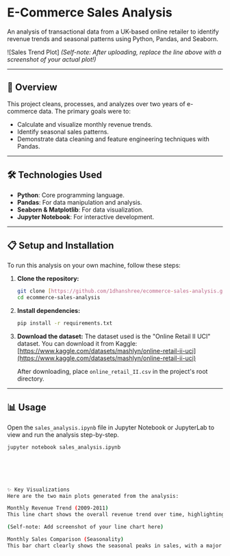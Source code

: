 # E-Commerce Sales Analysis

An analysis of transactional data from a UK-based online retailer to identify revenue trends and seasonal patterns using Python, Pandas, and Seaborn.

![Sales Trend Plot]
*(Self-note: After uploading, replace the line above with a screenshot of your actual plot!)*

---

## 🚀 Overview

This project cleans, processes, and analyzes over two years of e-commerce data. The primary goals were to:
* Calculate and visualize monthly revenue trends.
* Identify seasonal sales patterns.
* Demonstrate data cleaning and feature engineering techniques with Pandas.

---

## 🛠️ Technologies Used

* **Python**: Core programming language.
* **Pandas**: For data manipulation and analysis.
* **Seaborn & Matplotlib**: For data visualization.
* **Jupyter Notebook**: For interactive development.

---

## 📋 Setup and Installation

To run this analysis on your own machine, follow these steps:

1.  **Clone the repository:**
    ```bash
    git clone [https://github.com/1dhanshree/ecommerce-sales-analysis.git](https://github.com/1dhanshree/ecommerce-sales-analysis.git)
    cd ecommerce-sales-analysis
    ```

2.  **Install dependencies:**
    ```bash
    pip install -r requirements.txt
    ```

3.  **Download the dataset:**
    The dataset used is the "Online Retail II UCI" dataset. You can download it from Kaggle:
    [https://www.kaggle.com/datasets/mashlyn/online-retail-ii-uci](https://www.kaggle.com/datasets/mashlyn/online-retail-ii-uci)
    
    After downloading, place `online_retail_II.csv` in the project's root directory.

---

## 📊 Usage

Open the `sales_analysis.ipynb` file in Jupyter Notebook or JupyterLab to view and run the analysis step-by-step.

```bash
jupyter notebook sales_analysis.ipynb






✨ Key Visualizations
Here are the two main plots generated from the analysis:

Monthly Revenue Trend (2009-2011)
This line chart shows the overall revenue trend over time, highlighting significant growth towards the end of each year.

(Self-note: Add screenshot of your line chart here)

Monthly Sales Comparison (Seasonality)
This bar chart clearly shows the seasonal peaks in sales, with a major spike in November leading up to the holiday season.
